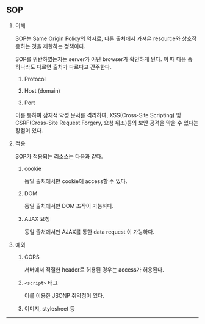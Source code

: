 ## SOP

1. 이해

   SOP는 Same Origin Policy의 약자로, 다른 출처에서 가져온 resource와 상호작용하는 것을 제한하는 정책이다.

   SOP를 위반하였는지는 server가 아닌 browser가 확인하게 된다. 이 때 다음 중 하나라도 다르면 출처가 다르다고 간주한다.

   1. Protocol

   2. Host (domain)

   3. Port

   이를 통하여 잠재적 악성 문서를 격리하여, XSS(Cross-Site Scripting) 및 CSRF(Cross-Site Request Forgery, 요청 위조)등의 보안 공격을 막을 수 있다는 장점이 있다.

2. 적용

   SOP가 적용되는 리소스는 다음과 같다.

   1. cookie

      동일 출처에서만 cookie에 access할 수 있다.

   2. DOM

      동일 출처에서만 DOM 조작이 가능하다.

   3. AJAX 요청

      동일 출처에서만 AJAX를 통한 data request 이 가능하다.

3. 예외

   1. CORS

      서버에서 적절한 header로 허용된 경우는 access가 허용된다.

   2. `<script>` 태그

      이를 이용한 JSONP 취약점이 있다.

   3. 이미지, stylesheet 등

---
